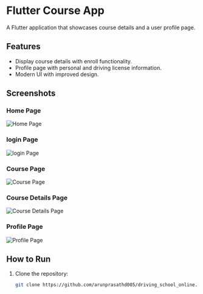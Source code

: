 # Flutter Course App

A Flutter application that showcases course details and a user profile page.

## Features
- Display course details with enroll functionality.
- Profile page with personal and driving license information.
- Modern UI with improved design.

## Screenshots
### Home Page
![Home Page](./Screenshots/home%20page.png)

### login Page
![login Page](./Screenshots/Log%20in.png)

### Course Page
![Course Page](./Screenshots/course.png)

### Course Details Page
![Course Details Page](./Screenshots/course%20details.png)

### Profile Page
![Profile Page](./Screenshots/Profile.png)

## How to Run
1. Clone the repository:
   ```bash
   git clone https://github.com/arunprasathd005/driving_school_online.git
